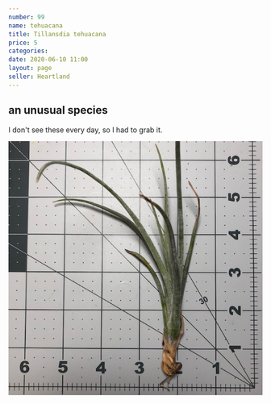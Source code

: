 ```yaml
---
number: 99
name: tehuacana
title: Tillansdia tehuacana
price: 5
categories: 
date: 2020-06-10 11:00
layout: page
seller: Heartland
---
```

## an unusual species

I don't see these every day, so I had to grab it.

!["Tillandsia tehuacana"](/i/IMG_6453.jpeg "Tillandsia tehuacana")
